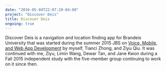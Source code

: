 ```yaml
---
date: "2016-05-04T22:07:20-04:00"
project: "Discover Deis"
title: Discover Deis
ongoing: true
---
```


Discover Deis is a navigation and location finding app for Brandeis University that was started during the summer 2015 JBS on [Voice, Mobile, and Web App Development](http://sites.google.com/a/brandeis.edu/jbs-2015-cosi) by myself, Tianci Zhong, and Ziyu Qiu. It was continued with me, Ziyu, Limin Wang, Dewar Tan, and Jane Kwon during a Fall 2015 independent study with the five-member group continuing to work on it since then.
